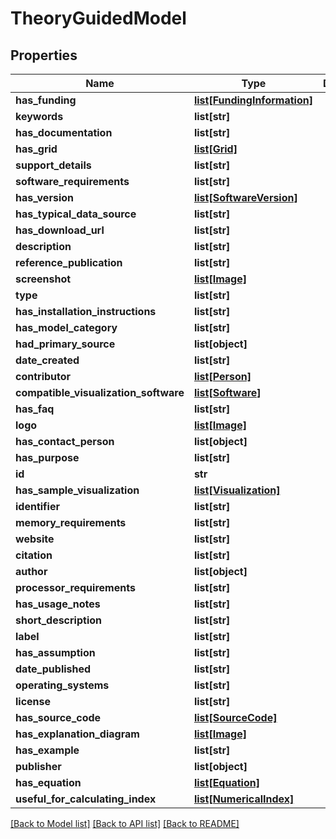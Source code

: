 # TheoryGuidedModel

## Properties
Name | Type | Description | Notes
------------ | ------------- | ------------- | -------------
**has_funding** | [**list[FundingInformation]**](FundingInformation.md) |  | [optional] 
**keywords** | **list[str]** |  | [optional] 
**has_documentation** | **list[str]** |  | [optional] 
**has_grid** | [**list[Grid]**](Grid.md) |  | [optional] 
**support_details** | **list[str]** |  | [optional] 
**software_requirements** | **list[str]** |  | [optional] 
**has_version** | [**list[SoftwareVersion]**](SoftwareVersion.md) |  | [optional] 
**has_typical_data_source** | **list[str]** |  | [optional] 
**has_download_url** | **list[str]** |  | [optional] 
**description** | **list[str]** |  | [optional] 
**reference_publication** | **list[str]** |  | [optional] 
**screenshot** | [**list[Image]**](Image.md) |  | [optional] 
**type** | **list[str]** |  | [optional] 
**has_installation_instructions** | **list[str]** |  | [optional] 
**has_model_category** | **list[str]** |  | [optional] 
**had_primary_source** | **list[object]** |  | [optional] 
**date_created** | **list[str]** |  | [optional] 
**contributor** | [**list[Person]**](Person.md) |  | [optional] 
**compatible_visualization_software** | [**list[Software]**](Software.md) |  | [optional] 
**has_faq** | **list[str]** |  | [optional] 
**logo** | [**list[Image]**](Image.md) |  | [optional] 
**has_contact_person** | **list[object]** |  | [optional] 
**has_purpose** | **list[str]** |  | [optional] 
**id** | **str** |  | [optional] 
**has_sample_visualization** | [**list[Visualization]**](Visualization.md) |  | [optional] 
**identifier** | **list[str]** |  | [optional] 
**memory_requirements** | **list[str]** |  | [optional] 
**website** | **list[str]** |  | [optional] 
**citation** | **list[str]** |  | [optional] 
**author** | **list[object]** |  | [optional] 
**processor_requirements** | **list[str]** |  | [optional] 
**has_usage_notes** | **list[str]** |  | [optional] 
**short_description** | **list[str]** |  | [optional] 
**label** | **list[str]** |  | [optional] 
**has_assumption** | **list[str]** |  | [optional] 
**date_published** | **list[str]** |  | [optional] 
**operating_systems** | **list[str]** |  | [optional] 
**license** | **list[str]** |  | [optional] 
**has_source_code** | [**list[SourceCode]**](SourceCode.md) |  | [optional] 
**has_explanation_diagram** | [**list[Image]**](Image.md) |  | [optional] 
**has_example** | **list[str]** |  | [optional] 
**publisher** | **list[object]** |  | [optional] 
**has_equation** | [**list[Equation]**](Equation.md) |  | [optional] 
**useful_for_calculating_index** | [**list[NumericalIndex]**](NumericalIndex.md) |  | [optional] 

[[Back to Model list]](../#documentation-for-models) [[Back to API list]](../#documentation-for-api-endpoints) [[Back to README]](../)


